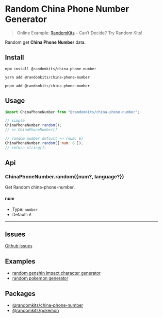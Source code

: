 # Random China Phone Number Generator

> Online Example: [RandomKits](https://randomkits.com) - Can’t Decide? Try Random Kits!

Random get **China Phone Number** data.

## Install

```shell
npm install @randomkits/china-phone-number

yarn add @randomkits/china-phone-number

pnpm add @randomkits/china-phone-number
```

## Usage

```js
import ChinaPhoneNumber from "@randomkits/china-phone-number";

// simple
ChinaPhoneNumber.random();
// => ChinaPhoneNumber[]

// random number default => {num: 6}
ChinaPhoneNumber.random({ num: 6 });
// return string[];
```

## Api

### ChinaPhoneNumber.random(\{num?, language?\})

Get Random china-phone-number.

#### num

- Type: `number`
- Default: `6`

---

## Issues

[Github Issues](https://github.com/meetqy/randomkits/issues)

## Examples

- [random genshin impact character generator](https://randomkits.com/kit/random-china-phone-number-generator/)
- [random pokemon generator](https://randomkits.com/kit/random-pokemon-generator/)

## Packages

- [@randomkits/china-phone-number](https://www.npmjs.com/package/@randomkits/china-phone-number)
- [@randomkits/pokemon](https://www.npmjs.com/package/@randomkits/pokemon)
